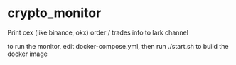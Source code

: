 # crypto_monitor


Print cex (like binance, okx) order / trades info to lark channel 

to run the monitor, edit docker-compose.yml, then run ./start.sh to build the docker image